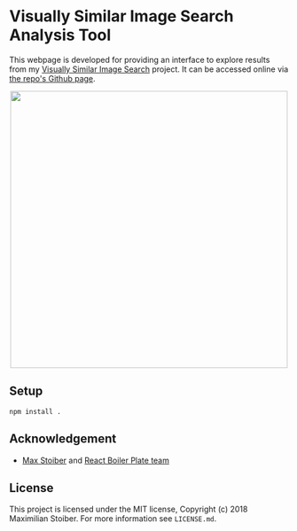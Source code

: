 # Visually Similar Image Search Analysis Tool

This webpage is developed for providing an interface to explore results from my [Visually Similar Image Search][project] project. It can be accessed online via [the repo's Github page].

<center>
<p>
</p>
<img src="https://i.imgur.com/wRtoCoR.png" style="width: 500px">
</center>


## Setup
```
npm install .
```

## Acknowledgement
- [Max Stoiber](https://twitter.com/mxstbr) and [React Boiler Plate team](https://github.com/react-boilerplate/react-boilerplate)

## License

This project is licensed under the MIT license, Copyright (c) 2018 Maximilian
Stoiber. For more information see `LICENSE.md`.


[project]: https://github.com/heytitle/visually-similar-image-search
[the repo's Github page]: http://pat.chormai.org/visually-similar-image-search